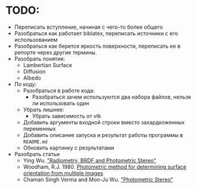 # TODO:

* Переписать вступление, начиная с чего-то более общего
* Разобраться как работает biblatex, переписать источники с его использованием
* Разобраться как берется яркость поверхности, переписать ее в репорте через другие термины.
* Разобрать понятия:
  * Lambertian Surface
  * Diffusion
  * Albedo
* По коду:
  * Разобраться в работе кода:
    * Разобраться зачем используются два набора файлов, нельзя ли использовать один
  * Убрать лишнее:
    * Убрать зависимость от vtk
  * Добавить аргументы входной строки вместо захардкоженных переменных
  * Добавить описание запуска и результат работы программы в `README.md`
  * Обновить картинку с результатами
* Разобрать статьи
  * Ying Wu. ["Radiometry, BRDF and Photometric Stereo"](http://users.eecs.northwestern.edu/~yingwu/teaching/EECS432/Notes/lighting.pdf)
  * Woodham, R.J. 1980. [Photometric method for determining surface orientation from multiple images](https://www.researchgate.net/publication/242557620_Photometric_Method_for_Determining_Surface_Orientation_from_Multiple_Images)
  * Chaman Singh Verma and Mon-Ju Wu. ["Photometric Stereo"](https://pages.cs.wisc.edu/~csverma/CS766_09/Stereo/stereo.html)

